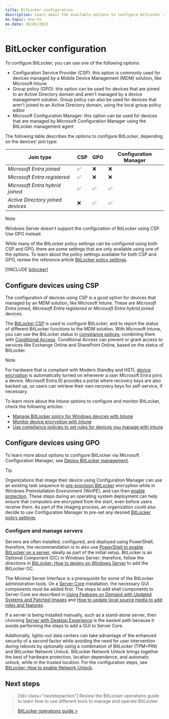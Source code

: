 ```yaml
---
title: BitLocker configuration
description: Learn about the available options to configure BitLocker and how to configure them via Configuration Service Providers (CSP) or group policy (GPO).
ms.topic: how-to
ms.date: 10/03/2023
---
```


# BitLocker configuration

To configure BitLocker, you can use one of the following options:

- Configuration Service Provider (CSP): this option is commonly used for devices managed by a Mobile Device Management (MDM) solution, like Microsoft Intune
- Group policy (GPO): this option can be used for devices that are joined to an Active Directory domain and aren't managed by a device management solution. Group policy can also be used for devices that aren't joined to an Active Directory domain, using the local group policy editor
- Microsoft Configuration Manager: this option can be used for devices that are managed by Microsoft Configuration Manager using the BitLocker management agent

The following table describes the options to configure BitLocker, depending on the devices' join type:

| Join type | CSP | GPO | Configuration Manager |
|-|-| - |-|
| *Microsoft Entra joined* | ✅ | ❌ | ❌ |
| *Microsoft Entra registered* | ✅ | ❌ | ❌ |
| *Microsoft Entra hybrid joined* | ✅ | ✅ | ✅ |
| *Active Directory joined devices* | ❌ | ✅ | ✅ |

> [!NOTE]
> Windows Server doesn't support the configuration of BitLocker using CSP. Use GPO instead.

While many of the BitLocker policy settings can be configured using both CSP and GPO, there are some settings that are only available using one of the options. To learn about the policy settings available for both CSP and GPO, review the reference article [BitLocker policy settings](policy-settings.md).

[!INCLUDE [bitlocker](../../../../../includes/licensing/bitlocker-management.md)]

## Configure devices using CSP

The configuration of devices using CSP is a good option for devices that managed by an MDM solution, like Microsoft Intune. These are *Microsoft Entra joined*, *Microsoft Entra registered* or *Microsoft Entra hybrid joined* devices.

The [BitLocker CSP](/windows/client-management/mdm/bitlocker-csp) is used to configure BitLocker, and to report the status of different BitLocker functions to the MDM solution. With Microsoft Intune, you can use the BitLocker status in [compliance polices](/mem/intune/protect/compliance-policy-create-windows#encryption), combining them with [Conditional Access](/azure/active-directory/conditional-access/overview). Conditional Access can prevent or grant access to services like Exchange Online and SharePoint Online, based on the status of BitLocker.

> [!NOTE]
> For hardware that is compliant with Modern Standby and HSTI, [device encryption](device-encryption.md) is automatically turned on whenever a user Microsoft Entra joins a device. Microsoft Entra ID provides a portal where recovery keys are also backed up, so users can retrieve their own recovery keys for self-service, if necessary.

To learn more about the Intune options to configure and monitor BitLocker, check the following articles:

- [Manage BitLocker policy for Windows devices with Intune](/mem/intune/protect/encrypt-devices#rotate-bitlocker-recovery-keys)
- [Monitor device encryption with Intune](/mem/intune/protect/encryption-monitor)
- [Use compliance policies to set rules for devices you manage with Intune](/mem/intune/protect/device-compliance-get-started)

## Configure devices using GPO


To learn more about options to configure BitLocker via Microsoft Configuration Manager, see [Deploy BitLocker management](/mem/configmgr/protect/deploy-use/bitlocker/deploy-management-agent).

> [!TIP]
> Organizations that image their device using Configuration Manager can use an existing task sequence to [pre-provision BitLocker](/configmgr/osd/understand/task-sequence-steps#BKMK_PreProvisionBitLocker) encryption while in Windows Preinstallation Environment (WinPE), and can then [enable protection](/configmgr/osd/understand/task-sequence-steps#BKMK_EnableBitLocker). These steps during an operating system deployment can help ensure that computers are encrypted from the start, even before users receive them. As part of the imaging process, an organization could also decide to use Configuration Manager to pre-set any desired [BitLocker policy settings](policy-settings.md).


### Configure and manage servers

Servers are often installed, configured, and deployed using PowerShell; therefore, the recommendation is to also use [PowerShell to enable BitLocker on a server](operations-guide.md), ideally as part of the initial setup. BitLocker is an Optional Component (OC) in Windows Server; therefore, follow the directions in [BitLocker: How to deploy on Windows Server](bitlocker-how-to-deploy-on-windows-server.md) to add the BitLocker OC.

The Minimal Server Interface is a prerequisite for some of the BitLocker administration tools. On a [Server Core](/windows-server/get-started/getting-started-with-server-core/) installation, the necessary GUI components must be added first. The steps to add shell components to Server Core are described in [Using Features on Demand with Updated Systems and Patched Images](/archive/blogs/server_core/using-features-on-demand-with-updated-systems-and-patched-images) and [How to update local source media to add roles and features](/archive/blogs/joscon/how-to-update-local-source-media-to-add-roles-and-features).  

If a server is being installed manually, such as a stand-alone server, then choosing [Server with Desktop Experience](/windows-server/get-started/getting-started-with-server-with-desktop-experience/) is the easiest path because it avoids performing the steps to add a GUI to Server Core.

 Additionally, lights-out data centers can take advantage of the enhanced security of a second factor while avoiding the need for user intervention during reboots by optionally using a combination of BitLocker (TPM+PIN) and BitLocker Network Unlock. BitLocker Network Unlock brings together the best of hardware protection, location dependence, and automatic unlock, while in the trusted location. For the configuration steps, see [BitLocker: How to enable Network Unlock](network-unlock.md).

## Next steps

> [!div class="nextstepaction"]
> Review the BitLocker operations guide to learn how to use different tools to manage and operate BitLocker.
>
>
> [BitLocker operations guide >](operations-guide.md)
